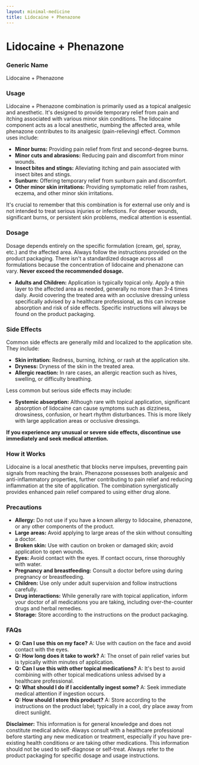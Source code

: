 ```yaml
---
layout: minimal-medicine
title: Lidocaine + Phenazone
---
```


# Lidocaine + Phenazone
### Generic Name
Lidocaine + Phenazone


### Usage

Lidocaine + Phenazone combination is primarily used as a topical analgesic and anesthetic.  It's designed to provide temporary relief from pain and itching associated with various minor skin conditions.  The lidocaine component acts as a local anesthetic, numbing the affected area, while phenazone contributes to its analgesic (pain-relieving) effect.  Common uses include:

* **Minor burns:** Providing pain relief from first and second-degree burns.
* **Minor cuts and abrasions:**  Reducing pain and discomfort from minor wounds.
* **Insect bites and stings:**  Alleviating itching and pain associated with insect bites and stings.
* **Sunburn:**  Offering temporary relief from sunburn pain and discomfort.
* **Other minor skin irritations:**  Providing symptomatic relief from rashes, eczema, and other minor skin irritations.

It's crucial to remember that this combination is for external use only and is not intended to treat serious injuries or infections.  For deeper wounds, significant burns, or persistent skin problems, medical attention is essential.


### Dosage

Dosage depends entirely on the specific formulation (cream, gel, spray, etc.) and the affected area.  Always follow the instructions provided on the product packaging.  There isn't a standardized dosage across all formulations because the concentration of lidocaine and phenazone can vary.  **Never exceed the recommended dosage.**  

* **Adults and Children:**  Application is typically topical only.  Apply a thin layer to the affected area as needed, generally no more than 3-4 times daily.  Avoid covering the treated area with an occlusive dressing unless specifically advised by a healthcare professional, as this can increase absorption and risk of side effects.  Specific instructions will always be found on the product packaging.


### Side Effects

Common side effects are generally mild and localized to the application site. They include:

* **Skin irritation:** Redness, burning, itching, or rash at the application site.
* **Dryness:**  Dryness of the skin in the treated area.
* **Allergic reaction:**  In rare cases, an allergic reaction such as hives, swelling, or difficulty breathing.


Less common but serious side effects may include:

* **Systemic absorption:** Although rare with topical application, significant absorption of lidocaine can cause symptoms such as dizziness, drowsiness, confusion, or heart rhythm disturbances. This is more likely with large application areas or occlusive dressings.

**If you experience any unusual or severe side effects, discontinue use immediately and seek medical attention.**


### How it Works

Lidocaine is a local anesthetic that blocks nerve impulses, preventing pain signals from reaching the brain. Phenazone possesses both analgesic and anti-inflammatory properties, further contributing to pain relief and reducing inflammation at the site of application. The combination synergistically provides enhanced pain relief compared to using either drug alone.


### Precautions

* **Allergy:**  Do not use if you have a known allergy to lidocaine, phenazone, or any other components of the product.
* **Large areas:** Avoid applying to large areas of the skin without consulting a doctor.
* **Broken skin:** Use with caution on broken or damaged skin; avoid application to open wounds.
* **Eyes:** Avoid contact with the eyes.  If contact occurs, rinse thoroughly with water.
* **Pregnancy and breastfeeding:** Consult a doctor before using during pregnancy or breastfeeding.
* **Children:** Use only under adult supervision and follow instructions carefully.
* **Drug interactions:**  While generally rare with topical application, inform your doctor of all medications you are taking, including over-the-counter drugs and herbal remedies.
* **Storage:**  Store according to the instructions on the product packaging.


### FAQs

* **Q: Can I use this on my face?**  A:  Use with caution on the face and avoid contact with the eyes.
* **Q: How long does it take to work?**  A:  The onset of pain relief varies but is typically within minutes of application.
* **Q: Can I use this with other topical medications?** A:  It's best to avoid combining with other topical medications unless advised by a healthcare professional.
* **Q: What should I do if I accidentally ingest some?** A:  Seek immediate medical attention if ingestion occurs.
* **Q: How should I store this product?** A:  Store according to the instructions on the product label; typically in a cool, dry place away from direct sunlight.


**Disclaimer:** This information is for general knowledge and does not constitute medical advice. Always consult with a healthcare professional before starting any new medication or treatment, especially if you have pre-existing health conditions or are taking other medications.  This information should not be used to self-diagnose or self-treat.  Always refer to the product packaging for specific dosage and usage instructions.
